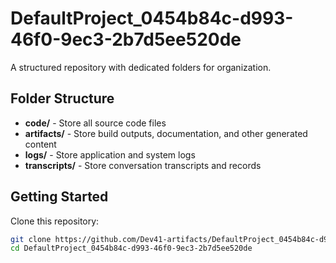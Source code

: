 # DefaultProject_0454b84c-d993-46f0-9ec3-2b7d5ee520de
A structured repository with dedicated folders for organization.

## Folder Structure

- **code/** - Store all source code files
- **artifacts/** - Store build outputs, documentation, and other generated content
- **logs/** - Store application and system logs
- **transcripts/** - Store conversation transcripts and records

## Getting Started

Clone this repository:
```bash
git clone https://github.com/Dev41-artifacts/DefaultProject_0454b84c-d993-46f0-9ec3-2b7d5ee520de
cd DefaultProject_0454b84c-d993-46f0-9ec3-2b7d5ee520de
```
